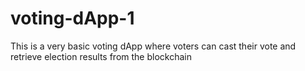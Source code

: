 # voting-dApp-1
This is a very basic voting dApp where voters can cast their vote and retrieve election results from the blockchain

